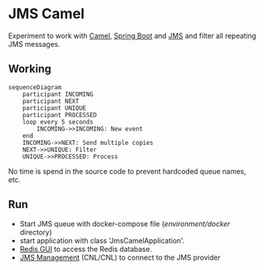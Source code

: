 # JMS Camel
Experiment to work with [Camel](https://camel.apache.org/), 
[Spring Boot](https://spring.io/projects/spring-boot) and [JMS](https://activemq.apache.org/components/artemis/) and filter all repeating JMS messages.

## Working

```mermaid
sequenceDiagram
    participant INCOMING
    participant NEXT
    participant UNIQUE
    participant PROCESSED
    loop every 5 seconds
        INCOMING->>INCOMING: New event
    end
    INCOMING->>NEXT: Send multiple copies
    NEXT->>UNIQUE: Filter
    UNIQUE->>PROCESSED: Process
```
No time is spend in the source code to prevent hardcoded queue names, etc.

## Run
- Start JMS queue with docker-compose file (*environment/docker* directory)
- start application with class 'JmsCamelApplication'.
- [Redis GUI](http://localhost:5540/) to access the Redis database.
- [JMS Management](http://localhost:8161/) (CNL/CNL) to connect to the JMS provider